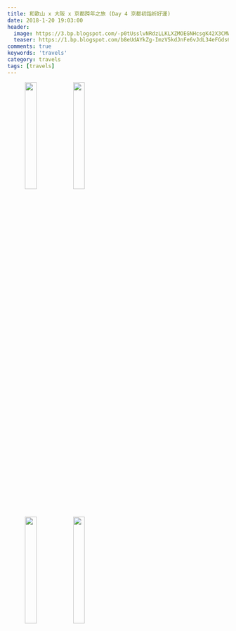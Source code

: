 ```yaml
---
title: 和歌山 x 大阪 x 京都跨年之旅 (Day 4 京都初詣祈好運)
date: 2018-1-20 19:03:00
header:
  image: https://3.bp.blogspot.com/-p0tUsslvNRdzLLKLXZMOEGNHcsgK42X3CMWkIx9GHeMvJN9ojUswnsmT4gjXHuoeQIpYaygNJU=s1600
  teaser: https://1.bp.blogspot.com/b8eUdAYkZg-ImzV5kdJnFe6vJdL34eFGds68izLR1ioma20aidDpqlq3mD4N4c4UTGag2GGqo5o=s1600
comments: true
keywords: 'travels'
category: travels
tags: [travels]
---
```


<figure class="half">
    <img src="https://3.bp.blogspot.com/LvS4orehhISzhb81pK5ZuOI3Vk3FzEf5weSSMk0uNnvW0_aoecmypHAKcTnEFH_HeCrPvGl6j3Y=s1600" height="25%" width="25%">
    <img src="https://3.bp.blogspot.com/23ac_r9gyLKf3pyQNrnBp-BrkZXE3EHWVgZBMCVz8VTBjt_stCsjsKOz1fVXGY1hqNZ3EkzyS7o=s1600" height="25%" width="25%">
</figure>

<figure class="half">
    <img src="https://2.bp.blogspot.com/pkSwDmK6chEkvpsXqy7l7vwL-NOEHGeidlcB32BdPivDRNrmMZQnM1E66Cb9_hYZo6mHhTWBavc=s1600" height="25%" width="25%">
    <img src="https://3.bp.blogspot.com/7HxwMWrtayZ6EqPxMrIpq8JxNV6d6yXIlBFaM3leODCCknWqSUNQvkyL_VWVe4jxerUCsTiAEVo=s1600" height="25%" width="25%">
</figure>
